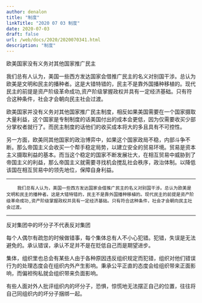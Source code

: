 ```yaml
---
author: denalon
title: "制度"
linkTitle: "2020 07 03 制度"
date: 2020-07-03
draft: false
url: /web/docs/2020/2020070341.html
description: "制度"
---
```


欧美国家没有义务对其他国家推广民主


我们总有人认为，美国一些西方发达国家会借推广民主的名义对别国干涉。总认为欧美是文明和民主的播种者。这是大错特错的，民主不是靠外国播种移植的。现代民主的前提是资产阶级革命成功,资产阶级掌握政权并具有一定经济基础。只有符合这种条件，社会才会朝向民主社会过渡。

欧美国家并没有义务对其他国家推广民主制度，相反如果美国需要在一个国家摄取大量利益，这个国家是专制制度的话美国付出的成本会更低，因为仅需要收买少部分掌权者就行了。而民主制度的话他们的收买成本将大的多且具有不可控性。

另一方面，欧美同其他国家的政治博弈中，如果这个国家政局不稳，内部斗争不断。那么帝国主义会收买一个帮手稳定局势，以建立安全的贸易环境。贸易是资本主义摄取利益的基本。而当这个稳定的国家不断发展壮大，在相互贸易中威胁到了帝国主义的利益，那么帝国主义就需要寻找机会搅乱社会秩序，政治体制。以降低该国在相互贸易中的领先地位，保障自身利益。




----


        我们总有人认为，美国一些西方发达国家会借推广民主的名义对别国干涉。总认为欧美是文明和民主的播种者。这是大错特错的，民主不是靠外国播种移植的。现代民主的前提是资产阶级革命成功,资产阶级掌握政权并具有一定经济基础。只有符合这种条件，社会才会朝向民主社会过渡。


----

反对集团中的坏分子不代表反对集团


每个人偶尔有疏忽的时候做错事，每个集体总有人不小心犯错。犯错，失误是无法避免的。承认错误，承认不足并不是在贬低自己而是期望进步。

集体，组织里也总会有某些人由于各种原因违反组织规定而犯错，组织对他们错误行为的处理态度会在组织内外产生影响。秉承公平正直的态度会给组织带来正面影响，而偏袒徇私就会组织带来负面影响。

有些人面对外人批评组织内的坏分子，恐惧，惊慌地无法摆正自己的位置，往往将自己同组织内的坏分子捆绑一起。



